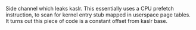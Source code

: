 Side channel which leaks kaslr.
This essentially uses a CPU prefetch instruction, to scan for kernel entry stub mapped in userspace page tables. It turns out this piece of code is a constant offset from kaslr base.
